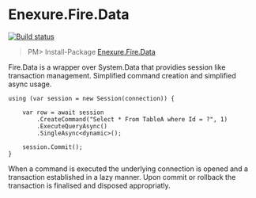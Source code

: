 Enexure.Fire.Data
=================
[![Build status](https://ci.appveyor.com/api/projects/status/dk0sbl83c7u19rpt/branch/master?svg=true)](https://ci.appveyor.com/project/Daniel45729/enexure-fire-data/branch/master)

> PM> Install-Package [Enexure.Fire.Data](https://www.nuget.org/packages/Enexure.Fire.Data/)

Fire.Data is a wrapper over System.Data that providies session like transaction management. Simplified command creation and simplified async usage.

	using (var session = new Session(connection)) {
	
		var row = await session
			.CreateCommand("Select * From TableA where Id = ?", 1)
			.ExecuteQueryAsync()
			.SingleAsync<dynamic>();

		session.Commit();
	}

When a command is executed the underlying connection is opened and a transaction established in a lazy manner. Upon commit or rollback the transaction is finalised and disposed appropriatly.
